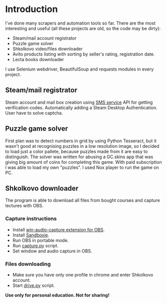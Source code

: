 # Introduction
I've done many scrapers and automation tools so far. There are the most interesting and useful (all these projects are old, so the code may be dirty):
+ Steam/mail account registrator
+ Puzzle game solver
+ Shkolkovo video/files downloader
+ Avito products listing with sorting by seller's rating, registration date.
+ Lecta books downloader

I use Selenium webdriver, BeautifulSoup and requests modules in every project.

## Steam/mail registrator
Steam account and mail box creation using [SMS service](https://5sim.net/) API for getting verification codes. Automatically adding a Steam Desktop Authentication. User have to solve captcha.

## Puzzle game solver
First plan was to detect numbers in grid by using Python Tesseract, but it wasn't good at recognising puzzles in a low resolution image, so I decided to load just a color pallete, because puzzles made from it are easy to distinguish. The solver was written for abusing a GC.skins app that was giving big amount of coins for completing this game. With paid subscription I was able to load my own "puzzles". I used Nox player to run the game on PC.

## Shkolkovo downloader
The program is able to download all files from bought courses and capture lectures with OBS.
### Capture instructions
+ Install [win-audio-capture extension for OBS](https://obsproject.com/forum/resources/win-capture-audio.1338/).
+ Install [Sandboxie](https://sandboxie-plus.com/downloads/).
+ Run OBS in portable mode.
+ Run [capture.py](Shkolkovo%20downloader/capture.py) script.
+ Set window and audio capture in OBS. <br>
### Files downloading
+ Make sure you have only one profile in chrome and enter Shkolkovo account.
+ Start [drive.py](Shkolkovo%20downloader/drive.py) script.

**Use only for personal education. Not for sharing!**
